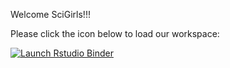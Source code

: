 Welcome SciGirls!!!

Please click the icon below to load our workspace: 

<!-- badges: start -->
[![Launch Rstudio Binder](http://mybinder.org/badge_logo.svg)](https://mybinder.org/v2/gh/klroberts718/mms-repo/master?urlpath=rstudio)
<!-- badges: end -->
